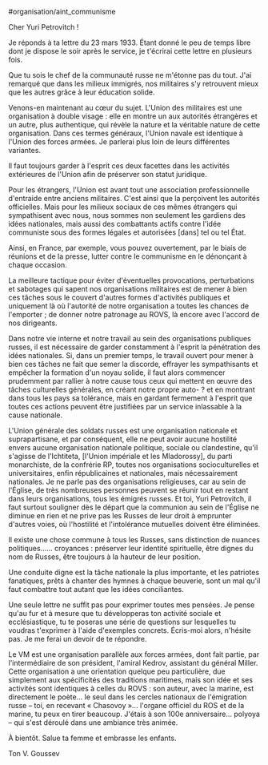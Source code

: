 #organisation/aint_communisme



Cher Yuri Petrovitch !

Je réponds à ta lettre du 23 mars 1933. Étant donné le peu de temps libre dont je dispose le soir après le service, je t'écrirai cette lettre en plusieurs fois.

Que tu sois le chef de la communauté russe ne m'étonne pas du tout. J'ai remarqué que dans les milieux immigrés, nos militaires s'y retrouvent mieux que les autres grâce à leur éducation solide.

Venons-en maintenant au cœur du sujet. L'Union des militaires est une organisation à double visage : elle en montre un aux autorités étrangères et un autre, plus authentique, qui révèle la nature et la véritable nature de cette organisation. Dans ces termes généraux, l'Union navale est identique à l'Union des forces armées. Je parlerai plus loin de leurs différentes variantes.

Il faut toujours garder à l'esprit ces deux facettes dans les activités extérieures de l'Union afin de préserver son statut juridique.

Pour les étrangers, l'Union est avant tout une association professionnelle d'entraide entre anciens militaires. C'est ainsi que la perçoivent les autorités officielles. Mais pour les milieux sociaux de ces mêmes étrangers qui sympathisent avec nous, nous sommes non seulement les gardiens des idées nationales, mais aussi des combattants actifs contre l'idée communiste sous des formes légales et autorisées [dans] tel ou tel État.

Ainsi, en France, par exemple, vous pouvez ouvertement, par le biais de réunions et de la presse, lutter contre le communisme en le dénonçant à chaque occasion.

La meilleure tactique pour éviter d'éventuelles provocations, perturbations et sabotages qui sapent nos organisations militaires est de mener à bien ces tâches sous le couvert d'autres formes d'activités publiques et uniquement là où l'autorité de notre organisation a toutes les chances de l'emporter ; de donner notre patronage au ROVS, là encore avec l'accord de nos dirigeants.

Dans notre vie interne et notre travail au sein des organisations publiques russes, il est nécessaire de garder constamment à l'esprit la pénétration des idées nationales. Si, dans un premier temps, le travail ouvert pour mener à bien ces tâches ne fait que semer la discorde, effrayer les sympathisants et empêcher la formation d'un noyau solide, il faut alors commencer prudemment par rallier à notre cause tous ceux qui mettent en œuvre des tâches culturelles générales, en créant notre propre auto- ? et en montrant dans tous les pays sa tolérance, mais en gardant fermement à l'esprit que toutes ces actions peuvent être justifiées par un service inlassable à la cause nationale.

L'Union générale des soldats russes est une organisation nationale et suprapartisane, et par conséquent, elle ne peut avoir aucune hostilité envers aucune organisation nationale politique, sociale ou clandestine, qu'il s'agisse de l'Ichtiteta, [l'Union impériale et les Mladorossy], du parti monarchiste, de la confrérie RP, toutes nos organisations socioculturelles et universitaires, enfin républicaines et nationales, mais nécessairement nationales. Je ne parle pas des organisations religieuses, car au sein de l'Église, de très nombreuses personnes peuvent se réunir tout en restant dans leurs organisations, tous les émigrés russes. Et toi, Yuri Petrovitch, il faut surtout souligner dès le départ que la communion au sein de l'Église ne diminue en rien et ne prive pas les Russes de leur droit à emprunter d'autres voies, où l'hostilité et l'intolérance mutuelles doivent être éliminées.

Il existe une chose commune à tous les Russes, sans distinction de nuances politiques...... croyances : préserver leur identité spirituelle, être dignes du nom de Russes, être toujours à la hauteur de leur position.

Une conduite digne est la tâche nationale la plus importante, et les patriotes fanatiques, prêts à chanter des hymnes à chaque beuverie, sont un mal qu'il faut combattre tout autant que les idées conciliantes.

Une seule lettre ne suffit pas pour exprimer toutes mes pensées. Je pense qu'au fur et à mesure que tu développeras ton activité sociale et ecclésiastique, tu te poseras une série de questions sur lesquelles tu voudras t'exprimer à l'aide d'exemples concrets. Écris-moi alors, n'hésite pas. Je me ferai un devoir de te répondre.

Le VM est une organisation parallèle aux forces armées, dont fait partie, par l'intermédiaire de son président, l'amiral Kedrov, assistant du général Miller. Cette organisation a une orientation quelque peu particulière, due simplement aux spécificités des traditions maritimes, mais son idée et ses activités sont identiques à celles du ROVS : son auteur, avec la marine, est directement le poète... le seul dans les cercles nationaux de l'émigration russe – toi, en recevant « Chasovoy »... l'organe officiel du ROS et de la marine, tu peux en tirer beaucoup. J'étais à son 100e anniversaire... polyoya – qui s'est déroulé dans une ambiance très animée.

À bientôt. Salue ta femme et embrasse les enfants.

Ton V. Goussev